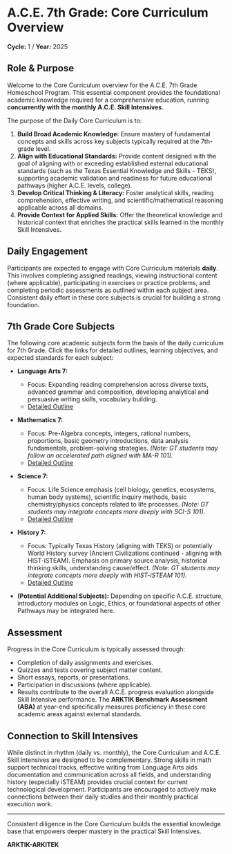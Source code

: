 # A.C.E. 7th Grade: Core Curriculum Overview

**Cycle:** 1 / **Year:** 2025

## Role & Purpose

Welcome to the Core Curriculum overview for the A.C.E. 7th Grade Homeschool Program. This essential component provides the foundational academic knowledge required for a comprehensive education, running **concurrently with the monthly A.C.E. Skill Intensives**.

The purpose of the Daily Core Curriculum is to:

1.  **Build Broad Academic Knowledge:** Ensure mastery of fundamental concepts and skills across key subjects typically required at the 7th-grade level.
2.  **Align with Educational Standards:** Provide content designed with the goal of aligning with or exceeding established external educational standards (such as the Texas Essential Knowledge and Skills - TEKS), supporting academic validation and readiness for future educational pathways (higher A.C.E. levels, college).
3.  **Develop Critical Thinking & Literacy:** Foster analytical skills, reading comprehension, effective writing, and scientific/mathematical reasoning applicable across all domains.
4.  **Provide Context for Applied Skills:** Offer the theoretical knowledge and historical context that enriches the practical skills learned in the monthly Skill Intensives.

## Daily Engagement

Participants are expected to engage with Core Curriculum materials **daily**. This involves completing assigned readings, viewing instructional content (where applicable), participating in exercises or practice problems, and completing periodic assessments as outlined within each subject area. Consistent daily effort in these core subjects is crucial for building a strong foundation.

## 7th Grade Core Subjects

The following core academic subjects form the basis of the daily curriculum for 7th Grade. Click the links for detailed outlines, learning objectives, and expected standards for each subject:

*   **Language Arts 7:**
    *   Focus: Expanding reading comprehension across diverse texts, advanced grammar and composition, developing analytical and persuasive writing skills, vocabulary building.
    *   [Detailed Outline](./Language_Arts.md) 

*   **Mathematics 7:**
    *   Focus: Pre-Algebra concepts, integers, rational numbers, proportions, basic geometry introductions, data analysis fundamentals, problem-solving strategies. *(Note: GT students may follow an accelerated path aligned with MA-R 101).*
    *   [Detailed Outline](./Mathematics.md) 

*   **Science 7:**
    *   Focus: Life Science emphasis (cell biology, genetics, ecosystems, human body systems), scientific inquiry methods, basic chemistry/physics concepts related to life processes. *(Note: GT students may integrate concepts more deeply with SCI-S 101).*
    *   [Detailed Outline](./Science.md) 

*   **History 7:**
    *   Focus: Typically Texas History (aligning with TEKS) or potentially World History survey (Ancient Civilizations continued - aligning with HIST-iSTEAM). Emphasis on primary source analysis, historical thinking skills, understanding cause/effect. *(Note: GT students may integrate concepts more deeply with HIST-iSTEAM 101).*
    *   [Detailed Outline](./History.md) 

*   **(Potential Additional Subjects):** Depending on specific A.C.E. structure, introductory modules on Logic, Ethics, or foundational aspects of other Pathways may be integrated here.

## Assessment

Progress in the Core Curriculum is typically assessed through:

*   Completion of daily assignments and exercises.
*   Quizzes and tests covering subject matter content.
*   Short essays, reports, or presentations.
*   Participation in discussions (where applicable).
*   Results contribute to the overall A.C.E. progress evaluation alongside Skill Intensive performance. The **ARKTIK Benchmark Assessment (ABA)** at year-end specifically measures proficiency in these core academic areas against external standards.

## Connection to Skill Intensives

While distinct in rhythm (daily vs. monthly), the Core Curriculum and A.C.E. Skill Intensives are designed to be complementary. Strong skills in math support technical tracks, effective writing from Language Arts aids documentation and communication across all fields, and understanding history (especially iSTEAM) provides crucial context for current technological development. Participants are encouraged to actively make connections between their daily studies and their monthly practical execution work.

---

Consistent diligence in the Core Curriculum builds the essential knowledge base that empowers deeper mastery in the practical Skill Intensives.

**ARKTIK-ARKITEK**
